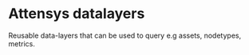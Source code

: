 # Attensys datalayers

Reusable data-layers that can be used to query e.g assets, nodetypes, metrics.

